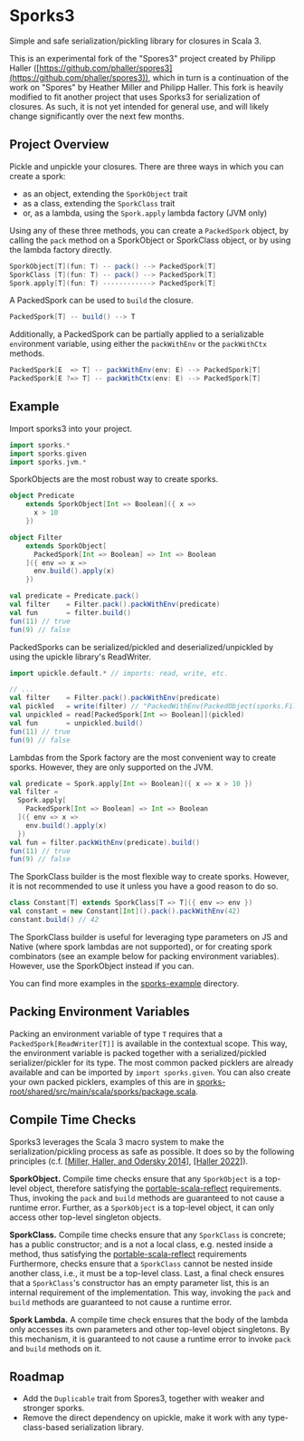 # Sporks3

Simple and safe serialization/pickling library for closures in Scala 3.

This is an experimental fork of the "Spores3" project created by Philipp Haller ([https://github.com/phaller/spores3](https://github.com/phaller/spores3)), which in turn is a continuation of the work on "Spores" by Heather Miller and Philipp Haller.
This fork is heavily modified to fit another project that uses Sporks3 for serialization of closures.
As such, it is not yet intended for general use, and will likely change significantly over the next few months.

## Project Overview

Pickle and unpickle your closures.
There are three ways in which you can create a spork: 
- as an object, extending the `SporkObject` trait
- as a class, extending the `SporkClass` trait
- or, as a lambda, using the `Spork.apply` lambda factory (JVM only)

Using any of these three methods, you can create a `PackedSpork` object, by calling the `pack` method on a SporkObject or SporkClass object, or by using the lambda factory directly.
```scala
SporkObject[T](fun: T) -- pack() --> PackedSpork[T]
SporkClass [T](fun: T) -- pack() --> PackedSpork[T]
Spork.apply[T](fun: T) ------------> PackedSpork[T]
```

A PackedSpork can be used to `build` the closure. 
```scala
PackedSpork[T] -- build() --> T
```

Additionally, a PackedSpork can be partially applied to a serializable `env`ironment variable, using either the `packWithEnv` or the `packWithCtx` methods.
```scala
PackedSpork[E  => T] -- packWithEnv(env: E) --> PackedSpork[T]
PackedSpork[E ?=> T] -- packWithCtx(env: E) --> PackedSpork[T]
```

## Example

Import sporks3 into your project.

```scala
import sporks.*
import sporks.given
import sporks.jvm.*
```

SporkObjects are the most robust way to create sporks.
```scala
object Predicate
    extends SporkObject[Int => Boolean]({ x =>
      x > 10
    })

object Filter
    extends SporkObject[
      PackedSpork[Int => Boolean] => Int => Boolean
    ]({ env => x =>
      env.build().apply(x)
    })

val predicate = Predicate.pack()
val filter    = Filter.pack().packWithEnv(predicate)
val fun       = filter.build()
fun(11) // true
fun(9) // false
```

PackedSporks can be serialized/pickled and deserialized/unpickled by using the upickle library's ReadWriter.
```scala
import upickle.default.* // imports: read, write, etc.

// ...
val filter    = Filter.pack().packWithEnv(predicate)
val pickled   = write(filter) // "PackedWithEnv(PackedObject(sporks.Filter$),{"$type":"sporks.PackedObject","fun":"sporks.Predicate$"},PackedClass(sporks.package$PACKED_OBJECT_RW_T))"
val unpickled = read[PackedSpork[Int => Boolean]](pickled)
val fun       = unpickled.build()
fun(11) // true
fun(9) // false
```

Lambdas from the Spork factory are the most convenient way to create sporks.
However, they are only supported on the JVM.
```scala
val predicate = Spork.apply[Int => Boolean]({ x => x > 10 })
val filter =
  Spork.apply[
    PackedSpork[Int => Boolean] => Int => Boolean
  ]({ env => x =>
    env.build().apply(x)
  })
val fun = filter.packWithEnv(predicate).build()
fun(11) // true
fun(9) // false
```

The SporkClass builder is the most flexible way to create sporks.
However, it is not recommended to use it unless you have a good reason to do so.
```scala
class Constant[T] extends SporkClass[T => T]({ env => env })
val constant = new Constant[Int]().pack().packWithEnv(42)
constant.build() // 42
```

The SporkClass builder is useful for leveraging type parameters on JS and Native (where spork lambdas are not supported), or for creating spork combinators (see an example below for packing environment variables).
However, use the SporkObject instead if you can.

You can find more examples in the [sporks-example](sporks-example) directory.

## Packing Environment Variables

Packing an environment variable of type `T` requires that a `PackedSpork[ReadWriter[T]]` is available in the contextual scope.
This way, the environment variable is packed together with a serialized/pickled serializer/pickler for its type.
The most common packed picklers are already available and can be imported by `import sporks.given`.
You can also create your own packed picklers, examples of this are in [sporks-root/shared/src/main/scala/sporks/package.scala](sporks-root/shared/src/main/scala/sporks/package.scala).

## Compile Time Checks

Sporks3 leverages the Scala 3 macro system to make the serialization/pickling process as safe as possible.
It does so by the following principles (c.f. [[Miller, Haller, and Odersky 2014]](https://link.springer.com/chapter/10.1007/978-3-662-44202-9_13), [[Haller 2022]](https://dl.acm.org/doi/10.1145/3550198.3550428)).

**SporkObject.**
Compile time checks ensure that any `SporkObject` is a top-level object, therefore satisfying the [portable-scala-reflect](https://github.com/portable-scala/portable-scala-reflect) requirements.
Thus, invoking the `pack` and `build` methods are guaranteed to not cause a runtime error.
Further, as a `SporkObject` is a top-level object, it can only access other top-level singleton objects.

**SporkClass.**
Compile time checks ensure that any `SporkClass` is concrete; has a public constructor; and is a not a local class, e.g. nested inside a method, thus satisfying the [portable-scala-reflect](https://github.com/portable-scala/portable-scala-reflect) requirements
Furthermore, checks ensure that a `SporkClass` cannot be nested inside another class, i.e., it must be a top-level class.
Last, a final check ensures that a `SporkClass`'s constructor has an empty parameter list, this is an internal requirement of the implementation.
This way, invoking the `pack` and `build` methods are guaranteed to not cause a runtime error.

**Spork Lambda.**
A compile time check ensures that the body of the lambda only accesses its own parameters and other top-level object singletons.
By this mechanism, it is guaranteed to not cause a runtime error to invoke `pack` and `build` methods on it.

## Roadmap
- Add the `Duplicable` trait from Spores3, together with weaker and stronger sporks.
- Remove the direct dependency on upickle, make it work with any type-class-based serialization library.
